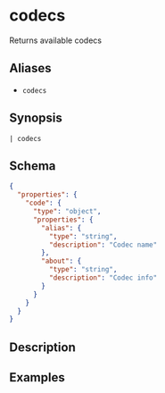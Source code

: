 # codecs

Returns available codecs
## Aliases

* `codecs`

## Synopsis

```shell
| codecs 
```

## Schema

```json
{
  "properties": {
    "code": {
      "type": "object",
      "properties": {
        "alias": {
          "type": "string",
          "description": "Codec name"
        },
        "about": {
          "type": "string",
          "description": "Codec info"
        }
      }
    }
  }
}
```

## Description

## Examples
